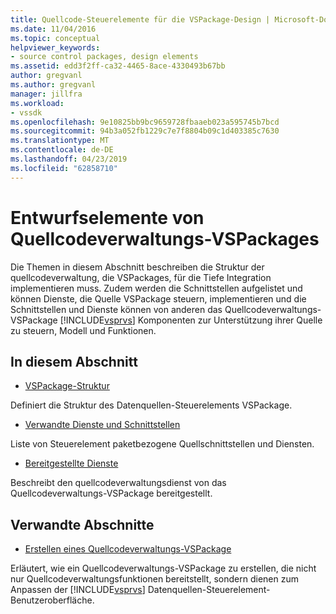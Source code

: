 ```yaml
---
title: Quellcode-Steuerelemente für die VSPackage-Design | Microsoft-Dokumentation
ms.date: 11/04/2016
ms.topic: conceptual
helpviewer_keywords:
- source control packages, design elements
ms.assetid: edd3f2ff-ca32-4465-8ace-4330493b67bb
author: gregvanl
ms.author: gregvanl
manager: jillfra
ms.workload:
- vssdk
ms.openlocfilehash: 9e10825bb9bc9659728fbaaeb023a595745b7bcd
ms.sourcegitcommit: 94b3a052fb1229c7e7f8804b09c1d403385c7630
ms.translationtype: MT
ms.contentlocale: de-DE
ms.lasthandoff: 04/23/2019
ms.locfileid: "62858710"
---
```

# <a name="source-control-vspackage-design-elements"></a>Entwurfselemente von Quellcodeverwaltungs-VSPackages
Die Themen in diesem Abschnitt beschreiben die Struktur der quellcodeverwaltung, die VSPackages, für die Tiefe Integration implementieren muss. Zudem werden die Schnittstellen aufgelistet und können Dienste, die Quelle VSPackage steuern, implementieren und die Schnittstellen und Dienste können von anderen das Quellcodeverwaltungs-VSPackage [!INCLUDE[vsprvs](../../code-quality/includes/vsprvs_md.md)] Komponenten zur Unterstützung ihrer Quelle zu steuern, Modell und Funktionen.

## <a name="in-this-section"></a>In diesem Abschnitt
- [VSPackage-Struktur](../../extensibility/internals/vspackage-structure-source-control-vspackage.md)

 Definiert die Struktur des Datenquellen-Steuerelements VSPackage.

- [Verwandte Dienste und Schnittstellen](../../extensibility/internals/related-services-and-interfaces-source-control-vspackage.md)

 Liste von Steuerelement paketbezogene Quellschnittstellen und Diensten.

- [Bereitgestellte Dienste](../../extensibility/internals/services-provided-source-control-vspackage.md)

 Beschreibt den quellcodeverwaltungsdienst von das Quellcodeverwaltungs-VSPackage bereitgestellt.

## <a name="related-sections"></a>Verwandte Abschnitte
- [Erstellen eines Quellcodeverwaltungs-VSPackage](../../extensibility/internals/creating-a-source-control-vspackage.md)

 Erläutert, wie ein Quellcodeverwaltungs-VSPackage zu erstellen, die nicht nur Quellcodeverwaltungsfunktionen bereitstellt, sondern dienen zum Anpassen der [!INCLUDE[vsprvs](../../code-quality/includes/vsprvs_md.md)] Datenquellen-Steuerelement-Benutzeroberfläche.